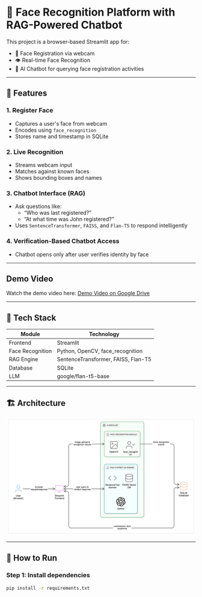 # 👤 Face Recognition Platform with RAG-Powered Chatbot

This project is a browser-based Streamlit app for:

- 📸 Face Registration via webcam
- 👁️ Real-time Face Recognition
- 💬 AI Chatbot for querying face registration activities

---

## 🔧 Features

### 1. Register Face
- Captures a user's face from webcam
- Encodes using `face_recognition`
- Stores name and timestamp in SQLite

### 2. Live Recognition
- Streams webcam input
- Matches against known faces
- Shows bounding boxes and names

### 3. Chatbot Interface (RAG)
- Ask questions like:
  - “Who was last registered?”
  - “At what time was John registered?”
- Uses `SentenceTransformer`, `FAISS`, and `Flan-T5` to respond intelligently

### 4. Verification-Based Chatbot Access
- Chatbot opens only after user verifies identity by face
---

## Demo Video

Watch the demo video here: [Demo Video on Google Drive](https://drive.google.com/file/d/1ZoTo5UaDxX6WE2-WeKaCJdRfKLxNwkic/view?usp=sharing)

---

## 🧠 Tech Stack

| Module            | Technology                           |
|-------------------|---------------------------------------|
| Frontend          | Streamlit                             |
| Face Recognition  | Python, OpenCV, face_recognition      |
| RAG Engine        | SentenceTransformer, FAISS, Flan-T5   |
| Database          | SQLite                                |
| LLM               | google/flan-t5-base                   |

---

## 🏗️ Architecture

![Architecture](architecture.png)

---

## 🚀 How to Run

### Step 1: Install dependencies
```bash
pip install -r requirements.txt
